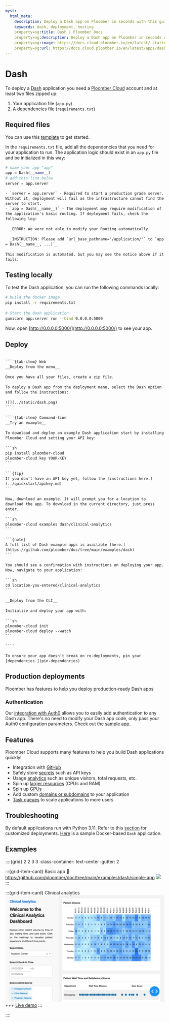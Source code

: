 ```yaml
---
myst:
  html_meta:
    description: Deploy a Dash app on Ploomber in seconds with this guide.
    keywords: dash, deployment, hosting
    property=og:title: Dash | Ploomber Docs
    property=og:description: Deploy a Dash app on Ploomber in seconds with this guide.
    property=og:image: https://docs.cloud.ploomber.io/en/latest/_static/opengraph-images-dash.png
    property=og:url: https://docs.cloud.ploomber.io/en/latest/apps/dash.html
---
```



# Dash

To deploy a [Dash](https://dash.plotly.com/) application you need a [Ploomber Cloud](https://platform.ploomber.io/register?utm_source=dash&utm_medium=documentation) account and at least two files zipped up:

1. Your application file (`app.py`)
2. A dependencies file (`requirements.txt`)

## Required files

You can use this [template](https://github.com/ploomber/doc/blob/main/examples/dash) to get started. 

In the `requirements.txt` file, add all the dependencies that you need for your application to run. The application logic should exist in an `app.py` file and be initialized in this way:

```python
# name your app "app"
app = Dash(__name__)
# add this line below
server = app.server
```

```{note}
- `server = app.server` - Required to start a production grade server. Without it, deployment will fail as the infrastructure cannot find the server to start.
- `app = Dash(__name__)` - The deployment may require modification of the application's basic routing. If deployment fails, check the following log:

  _ERROR: We were not able to modify your Routing automatically_

  _INSTRUCTION: Please add `url_base_pathname="/application/"` to `app = Dash(__name__, ...)`_

This modification is automated, but you may see the notice above if it fails.
```


## Testing locally

To test the Dash application, you can run the following commands locally:

```sh
# build the docker image
pip install -r requirements.txt

# Start the dash application
gunicorn app:server run --bind 0.0.0.0:5000
```

Now, open [http://0.0.0.0:5000/](http://0.0.0.0:5000/) to see your app.

## Deploy

`````{tab-set}

````{tab-item} Web
__Deploy from the menu__

Once you have all your files, create a zip file.

To deploy a Dash app from the deployment menu, select the Dash option and follow the instructions:

![](../static/dash.png)
````

````{tab-item} Command-line
__Try an example__

To download and deploy an example Dash application start by installing Ploomber Cloud and setting your API key:

```sh
pip install ploomber-cloud
ploomber-cloud key YOUR-KEY
```

```{tip}
If you don't have an API key yet, follow the [instructions here.](../quickstart/apikey.md)
```

Now, download an example. It will prompt you for a location to download the app. To download in the current directory, just press enter.

```sh
ploomber-cloud examples dash/clinical-analytics
```

```{note}
A full list of Dash example apps is available [here.](https://github.com/ploomber/doc/tree/main/examples/dash)
```

You should see a confirmation with instructions on deploying your app. Now, navigate to your application:

```sh
cd location-you-entered/clinical-analytics
```

__Deploy from the CLI__

Initialize and deploy your app with:

```sh
ploomber-cloud init
ploomber-cloud deploy --watch
```

````
`````

```{tip}
To ensure your app doesn't break on re-deployments, pin your [dependencies.](pin-dependencies)
```

## Production deployments

Ploomber has features to help you deploy production-ready Dash apps

### Authentication

Our [integration with Auth0](auth0-integration) allows you to easily add authentication
to any Dash app. There's no need to modify your Dash app code, only pass your
Auth0 configuration parameters. Check out the [sample app.](https://github.com/ploomber/doc/tree/main/examples/dash/app-with-auth0)

## Features

Ploomber Cloud supports many features to help you build Dash applications quickly!

- Integration with [GitHub](../user-guide/github.md)
- Safely store [secrets](../user-guide/secrets.md) such as API keys
- Usage [analytics](../user-guide/analytics.md) such as unique visitors, total requests, etc.
- Spin up [larger resources](../user-guide/resources.md) (CPUs and RAM)
- Spin up [GPUs](../user-guide/gpu.md)
- Add custom [domains or subdomains](../user-guide/custom-domains.md) to your application
- [Task queues](task-queues) to scale applications to more users


## Troubleshooting

By default applications run with Python 3.11. Refer to this [section](../faq/faq.md#customize-deployment) for customized deployments.
[Here](https://github.com/ploomber/doc/tree/main/examples/dash/docker-based) is a sample Docker-based `Dash` application.

## Examples

::::{grid} 2 2 3 3
:class-container: text-center
:gutter: 2

:::{grid-item-card} Basic app
:link: https://github.com/ploomber/doc/tree/main/examples/dash/simple-app
![](https://github.com/ploomber/doc/raw/main/examples/dash/simple-app/screenshot.webp)
:::


:::{grid-item-card} Clinical analytics
[![](../../examples/dash/clinical-analytics/screenshot.webp)](https://github.com/ploomber/doc/tree/main/examples/dash/clinical-analytics)
+++
[Live demo](https://delicate-cake-9107.ploomberapp.io)
:::

::::

